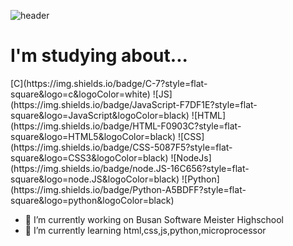 

![header](https://capsule-render.vercel.app/api?type=soft&color=F9BAFD&height=250&section=header&text=Hi%20There😊&fontSize=70)


<h1>I'm studying about...</h1>
  [C](https://img.shields.io/badge/C-7?style=flat-square&logo=c&logoColor=white)  
  ![JS](https://img.shields.io/badge/JavaScript-F7DF1E?style=flat-square&logo=JavaScript&logoColor=black) ![HTML](https://img.shields.io/badge/HTML-F0903C?style=flat-square&logo=HTML5&logoColor=black) ![CSS](https://img.shields.io/badge/CSS-5087F5?style=flat-square&logo=CSS3&logoColor=black) ![NodeJs](https://img.shields.io/badge/node.JS-16C656?style=flat-square&logo=node.JS&logoColor=black) ![Python](https://img.shields.io/badge/Python-A5BDFF?style=flat-square&logo=python&logoColor=black)  
  


- 🔭 I’m currently working on Busan Software Meister Highschool
- 🌱 I’m currently learning  html,css,js,python,microprocessor
